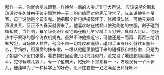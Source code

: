 那样一来，你就会变成跟我一样焕然一新的人啦。”普宁大声说。 应该说劳仑斯和琼没过多久就由于普宁那种独一无二的价值而对他表示欣赏了，与其说他是个房客，毋宁说他是个调皮鬼。他把那个新电炉捣鼓坏了，修都没法修，可他只哀叹一声没关系，反正不久春天就要来了。他喜欢站在楼梯口使劲刷他的衣服，刷子碰到纽扣就丁当作响，每个该死的早晨他都在那儿至少刷上五分钟，真叫人讨厌。他还热中于跟琼的那个洗衣机捣鬼。虽然不许他挨近它，可他还是一而再、再而三地明知故犯，当场被人抓住。他会不顾一切礼仪和谨慎，碰到手里有什么就往里塞什么，手绢啦，厨房里的抹布啦，一堆从他屋里偷运下来的短裤衩和衬衫啦，只是为了朝那个小窗口张望，看衣物在里面像几只海豚似的，没完没了地趔趔趄趄翻斤斗，觉得有趣儿罢了。有一个星期天，他先四下里察看一下，发现没有一个人影儿，便纯粹为了一种科学上的好奇，忍不住要把一双沾满泥巴和绿叶汁